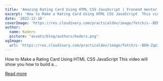 ```yaml
---
title: 'Amazing Rating Card Using HTML CSS JavaScript | Fronend mentor'
excerpt: 'How to Make a Rating Card Using HTML CSS JavaScript  This video will show you how to build a...'
date: '2022-12-16'
coverImage: 'https://res.cloudinary.com/practicaldev/image/fetch/s--BEN-ZqoI--/c_imagga_scale,f_auto,fl_progressive,h_420,q_auto,w_1000/https://dev-to-uploads.s3.amazonaws.com/uploads/articles/u014ld7832bd36fi1teq.png'
author:
  name: Koders
  picture: "assets/blog/authors/koders.png"
ogImage:
  url: 'https://res.cloudinary.com/practicaldev/image/fetch/s--BEN-ZqoI--/c_imagga_scale,f_auto,fl_progressive,h_420,q_auto,w_1000/https://dev-to-uploads.s3.amazonaws.com/uploads/articles/u014ld7832bd36fi1teq.png'
---
```


How to Make a Rating Card Using HTML CSS JavaScript  This video will show you how to build a...

[Read more](https://dev.to/codewithsadee/amazing-rating-card-using-html-css-javascript-fronend-mentor-13bn)
